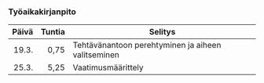 ### Työaikakirjanpito

|Päivä   |Tuntia |Selitys                                                     |
|-------:|------:|------------------------------------------------------------|
|19.3.   |0,75   |Tehtävänantoon perehtyminen ja aiheen valitseminen          |
|25.3.   |5,25   |Vaatimusmäärittely                                          |
